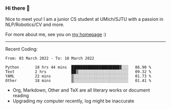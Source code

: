### Hi there 👋

Nice to meet you! I am a junior CS student at UMich/SJTU with a passion in NLP/Robotics/CV and more. 

For more about me, see you on [my homepage](https://jiayipan.me) :)

---

Recent Coding:
<!--START_SECTION:waka-->

```text
From: 03 March 2022 - To: 10 March 2022

Python       18 hrs 44 mins  █████████████████████▓░░░   86.90 %
Text         2 hrs           ██▒░░░░░░░░░░░░░░░░░░░░░░   09.32 %
YAML         22 mins         ▒░░░░░░░░░░░░░░░░░░░░░░░░   01.73 %
Other        18 mins         ▒░░░░░░░░░░░░░░░░░░░░░░░░   01.41 %
```

<!--END_SECTION:waka-->
- Org, Markdown, Other and TeX are all literary works or document reading
- Upgrading my computer recently, log might be inaccurate

